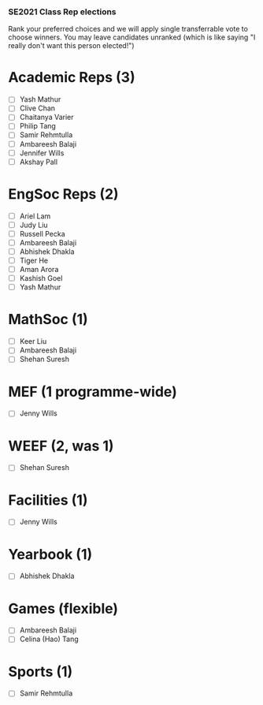 ### SE2021 Class Rep elections

Rank your preferred choices and we will apply single transferrable vote to choose winners. You may leave candidates unranked (which is like saying "I really don't want this person elected!")

# Academic Reps (3)
- [ ] Yash Mathur
- [ ] Clive Chan
- [ ] Chaitanya Varier
- [ ] Philip Tang
- [ ] Samir Rehmtulla
- [ ] Ambareesh Balaji
- [ ] Jennifer Wills
- [ ] Akshay Pall

# EngSoc Reps (2)
- [ ] Ariel Lam
- [ ] Judy Liu
- [ ] Russell Pecka
- [ ] Ambareesh Balaji
- [ ] Abhishek Dhakla
- [ ] Tiger He
- [ ] Aman Arora
- [ ] Kashish Goel
- [ ] Yash Mathur

# MathSoc (1)
- [ ] Keer Liu
- [ ] Ambareesh Balaji
- [ ] Shehan Suresh
    
# MEF (1 programme-wide)
- [ ] Jenny Wills

# WEEF (2, was 1)
- [ ] Shehan Suresh

# Facilities (1)
- [ ] Jenny Wills
    
# Yearbook (1)
- [ ] Abhishek Dhakla
    
# Games (flexible)
- [ ] Ambareesh Balaji
- [ ] Celina (Hao) Tang

# Sports (1)
- [ ] Samir Rehmtulla

